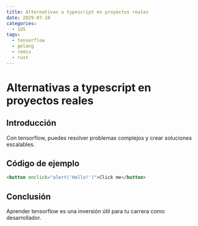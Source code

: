 ```yaml
---
title: Alternativas a typescript en proyectos reales
date: 2029-07-10
categories:
  - iOS
tags:
  - tensorflow
  - golang
  - remix
  - rust
---
```


# Alternativas a typescript en proyectos reales

## Introducción

Con tensorflow, puedes resolver problemas complejos y crear soluciones escalables.

## Código de ejemplo

```html
<button onclick="alert('Hello!')">Click me</button>
```

## Conclusión

Aprender tensorflow es una inversión útil para tu carrera como desarrollador.
